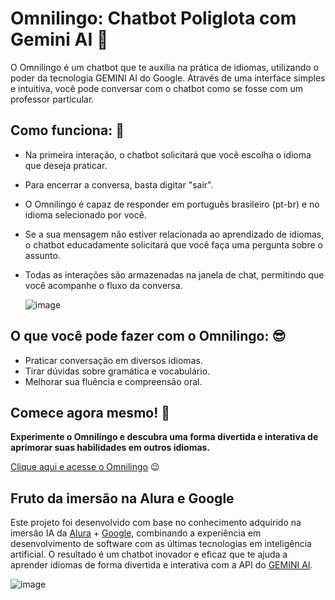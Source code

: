 # Omnilingo: Chatbot Poliglota com Gemini AI :speech_balloon:

O Omnilingo é um chatbot que te auxilia na prática de idiomas, utilizando o poder da tecnologia GEMINI AI do Google. 
Através de uma interface simples e intuitiva, você pode conversar com o chatbot como se fosse com um professor particular.

## Como funciona: :thinking:

- Na primeira interação, o chatbot solicitará que você escolha o idioma que deseja praticar.
- Para encerrar a conversa, basta digitar "sair".
- O Omnilingo é capaz de responder em português brasileiro (pt-br) e no idioma selecionado por você.
- Se a sua mensagem não estiver relacionada ao aprendizado de idiomas, o chatbot educadamente solicitará que você faça uma pergunta sobre o assunto.
- Todas as interações são armazenadas na janela de chat, permitindo que você acompanhe o fluxo da conversa.

  ![image](https://github.com/jorgedevoliveira/OmniLingo/assets/17221438/c2d58ef4-5bf7-4ea0-be6b-4cdad1fb5288)



## O que você pode fazer com o Omnilingo: :sunglasses:

- Praticar conversação em diversos idiomas.
- Tirar dúvidas sobre gramática e vocabulário.
- Melhorar sua fluência e compreensão oral.


## Comece agora mesmo! :rocket:

**Experimente o Omnilingo e descubra uma forma divertida e interativa de aprimorar suas habilidades em outros idiomas.**

[Clique aqui e acesse o Omnilingo](https://omnilingo2.streamlit.app/) :wink:



## Fruto da imersão na Alura e Google

Este projeto foi desenvolvido com base no conhecimento adquirido na imersão IA da [Alura](https://www.alura.com.br/) + [Google](https://www.google.com/), combinando a experiência em desenvolvimento de software com as últimas tecnologias em inteligência artificial. O resultado é um chatbot inovador e eficaz que te ajuda a aprender idiomas de forma divertida e interativa com a API do [GEMINI AI](https://gemini.google.com/).

![image](https://github.com/jorgedevoliveira/OmniLingo/assets/17221438/10b647ed-83a8-4009-aac0-2effdc90e3b5)

